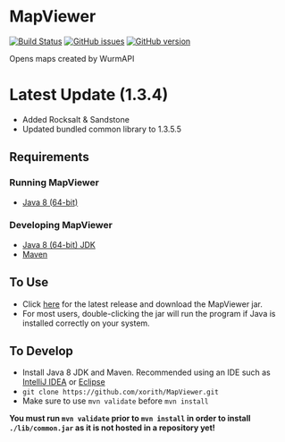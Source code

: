# MapViewer

[![Build Status](https://travis-ci.org/xorith/MapViewer.svg?branch=master)](https://travis-ci.org/xorith/MapViewer)
[![GitHub issues](https://img.shields.io/github/issues/xorith/MapViewer.svg)](https://github.com/xorith/MapViewer/issues)
[![GitHub version](https://badge.fury.io/gh/xorith%2FMapViewer.svg)](https://github.com/xorith/MapViewer/releases/latest)

Opens maps created by WurmAPI

# Latest Update (1.3.4)
- Added Rocksalt & Sandstone
- Updated bundled common library to 1.3.5.5

## Requirements
### Running MapViewer
- [Java 8 (64-bit)](http://www.oracle.com/technetwork/java/javase/downloads/jre8-downloads-2133155.html)

### Developing MapViewer
- [Java 8 (64-bit) JDK](http://www.oracle.com/technetwork/java/javase/downloads/jdk8-downloads-2133151.html)
- [Maven](http://maven.apache.org/install.html)

## To Use
- Click [here](https://github.com/xorith/MapViewer/releases/latest) for the latest release and download the MapViewer jar.
- For most users, double-clicking the jar will run the program if Java is installed correctly on your system.

## To Develop
- Install Java 8 JDK and Maven. Recommended using an IDE such as [IntelliJ IDEA](https://www.jetbrains.com/idea/download/) or [Eclipse](https://www.eclipse.org/downloads/)
- `git clone https://github.com/xorith/MapViewer.git`
- Make sure to use `mvn validate` before `mvn install`

__You must run `mvn validate` prior to `mvn install` in order to install `./lib/common.jar` as it is not hosted in a repository yet!__
